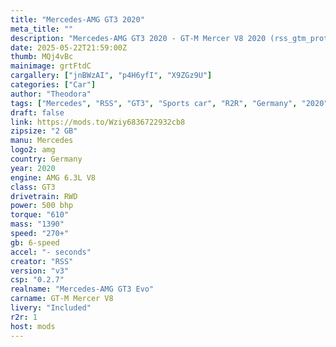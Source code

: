 ```yaml
---
title: "Mercedes-AMG GT3 2020"
meta_title: ""
description: "Mercedes-AMG GT3 2020 - GT-M Mercer V8 2020 (rss_gtm_protech_p92_f6) by RSS"
date: 2025-05-22T21:59:00Z
thumb: MQj4vBc
mainimage: grtFtdC
cargallery: ["jnBWzAI", "p4H6yfI", "X9ZGz9U"]
categories: ["Car"]
author: "Theodora"
tags: ["Mercedes", "RSS", "GT3", "Sports car", "R2R", "Germany", "2020"]
draft: false
link: https://mods.to/Wziy6836722932cb8
zipsize: "2 GB"
manu: Mercedes
logo2: amg
country: Germany
year: 2020
engine: AMG 6.3L V8
class: GT3
drivetrain: RWD
power: 500 bhp 
torque: "610"
mass: "1390"
speed: "270+"
gb: 6-speed
accel: "- seconds"
creator: "RSS"
version: "v3"
csp: "0.2.7"
realname: "Mercedes-AMG GT3 Evo"
carname: GT-M Mercer V8
livery: "Included"
r2r: 1
host: mods
---
```

